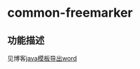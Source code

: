 # common-freemarker

## 功能描述
见博客[java模板导出word](https://blog.csdn.net/a1641693970/article/details/84207579)
